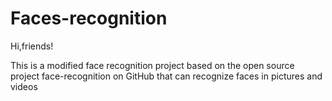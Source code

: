 # Faces-recognition
Hi,friends!

This is a modified face recognition project based on the open source project face-recognition
on GitHub that can recognize faces in pictures and videos
